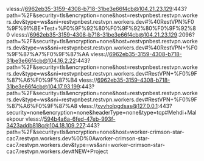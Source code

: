vless://6962eb35-3159-4308-b718-31be3e66f4cb@104.21.23.129:443?path=%2F&security=tls&encryption=none&host=restvpnbest.restvpn.workers.dev&type=ws&sni=restvpnbest.restvpn.workers.dev#%40RestVPN%F0%9F%91%BE+Test+%F0%9F%92%80%F0%9F%92%80%F0%9F%92%80
vless://6962eb35-3159-4308-b718-31be3e66f4cb@104.21.23.129:2096?path=%2F&security=tls&encryption=none&host=restvpnbest.restvpn.workers.dev&type=ws&sni=restvpnbest.restvpn.workers.dev#%40RestVPN+%F0%9F%87%A7%F0%9F%87%AA
vless://6962eb35-3159-4308-b718-31be3e66f4cb@104.16.2.22:443?path=%2F&security=tls&encryption=none&host=restvpnbest.restvpn.workers.dev&type=ws&sni=restvpnbest.restvpn.workers.dev#RestVPN+%F0%9F%87%A6%F0%9F%87%B4
vless://6962eb35-3159-4308-b718-31be3e66f4cb@104.17.93.199:443?path=%2F&security=tls&encryption=none&host=restvpnbest.restvpn.workers.dev&type=ws&sni=restvpnbest.restvpn.workers.dev#RestVPN+%F0%9F%87%A6%F0%9F%87%A8
vless://xvvholpgdsas@127.0.0.1:443?security=none&encryption=none&headerType=none&type=tcp#Mehdi+Malekpour
vless://594b4a6a-6fed-47eb-993f-3423addb818c@104.18.109.227:443?path=%2F&security=tls&encryption=none&host=worker-crimson-star-cac7.restvpn.workers.dev%0D%0Aworker-crimson-star-cac7.restvpn.workers.dev&type=ws&sni=worker-crimson-star-cac7.restvpn.workers.dev#NEW+Project
